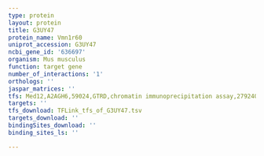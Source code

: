 ```yaml
---
type: protein
layout: protein
title: G3UY47
protein_name: Vmn1r60
uniprot_accession: G3UY47
ncbi_gene_id: '636697'
organism: Mus musculus
function: target gene
number_of_interactions: '1'
orthologs: ''
jaspar_matrices: ''
tfs: Med12,A2AGH6,59024,GTRD,chromatin immunoprecipitation assay,27924024%5Buid%5D,No
targets: ''
tfs_download: TFLink_tfs_of_G3UY47.tsv
targets_download: ''
bindingSites_download: ''
binding_sites_ls: ''

---
```


